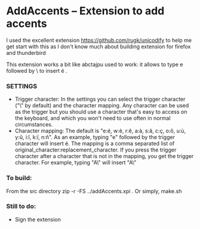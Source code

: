 # AddAccents – Extension to add accents

I used the excellent extension https://github.com/rugk/unicodify to help me get start with this as I don't know much about building extension for firefox and thunderbird

This extension works a bit like abctajpu used to work: it allows to type e followed by \ to insert é .

### SETTINGS
* Trigger character:
In the settings you can select the trigger character ("\\" by default) and the character mapping.
Any character can be used as the trigger but you should use a character that's easy to access on the keyboard, and which you won't need to use often in normal circumstances.
* Character mapping:
The default is "e:é, w:è, r:ê, a:à, s:â, c:ç, o:ô, u:ù, y:û, i:î, k:ï, n:ñ". As an example, typing "e" followed by the trigger character will insert é. The mapping is a comma separated list of original_character:replacement_character. If you press the trigger character after a character that is not in the mapping, you get the trigger character. For example, typing "A\\" will insert "A\\"


### To build:
From the src directory
zip -r -FS ../addAccents.xpi .
Or simply, make.sh

### Still to do:
* Sign the extension
